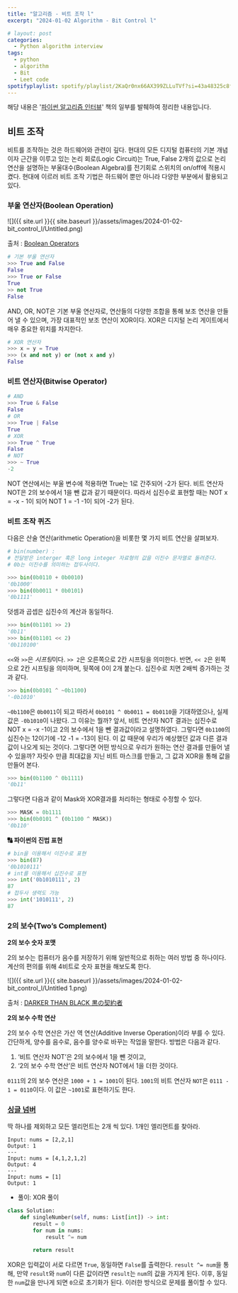 ```yaml
---
title: "알고리즘 - 비트 조작 l"
excerpt: "2024-01-02 Algorithm - Bit Control l"

# layout: post
categories:
  - Python algorithm interview
tags:
  - python
  - algorithm
  - Bit
  - Leet code
spotifyplaylist: spotify/playlist/2KaQr0nx66AX399ZLLuTVf?si=43a48325c8fc4b16
---
```

해당 내용은 '[파이썬 알고리즘 인터뷰](https://product.kyobobook.co.kr/detail/S000001932748)' 책의 일부를 발췌하여 정리한 내용입니다.

## 비트 조작

비트를 조작하는 것은 하드웨어와 관련이 깊다. 현대의 모든 디지털 컴퓨터의 기본 개념이자 근간을 이루고 있는 논리 회로(Logic Circuit)는 True, False 2개의 값으로 논리 연산을 설명하는 부울대수(Boolean Algebra)를 전기회로 스위치의 on/off에 적용시켰다. 현대에 이르러 비트 조작 기법은 하드웨어 뿐만 아니라 다양한 부분에서 활용되고 있다.

### 부울 연산자(Boolean Operation)

![]({{ site.url }}{{ site.baseurl }}/assets/images/2024-01-02-bit_control_l/Untitled.png)

출처 : [Boolean Operators](https://www.google.com/url?sa=i&url=https%3A%2F%2Fwww.youtube.com%2Fwatch%3Fv%3D7dvqfpXEjdg&psig=AOvVaw1txj4hFFPoww6c43JIs-dp&ust=1704256840163000&source=images&cd=vfe&opi=89978449&ved=0CBEQjRxqFwoTCKjFptHxvYMDFQAAAAAdAAAAABAH)

```python
# 기본 부울 연산자
>>> True and False
False
>>> True or False
True
>> not True
False
```

AND, OR, NOT은 기본 부울 연산자로, 연산들의 다양한 조합을 통해 보조 연산을 만들어 낼 수 있으며, 가장 대표적인 보조 연산이 XOR이다. XOR은 디지털 논리 게이트에서 매우 중요한 위치를 차지한다.

```python
# XOR 연산자
>>> x = y = True
>>> (x and not y) or (not x and y)
False
```

### 비트 연산자(Bitwise Operator)

```python
# AND
>>> True & False
False
# OR
>>> True | False
True
# XOR
>>> True ^ True
False
# NOT
>>> ~ True
-2
```

NOT 연산에서는 부울 변수에 적용하면 True는 1로 간주되어 -2가 된다. 비트 연산자 NOT은 2의 보수에서 1을 뺀 값과 같기 때문이다. 따라서 십진수로 표현할 때는 NOT x = -x - 1이 되어 NOT 1 = -1 -1이 되어 -2가 된다.

### 비트 조작 퀴즈

다음은 산술 연산(arithmetic Operation)을 비롯한 몇 가지 비트 연산을 살펴보자.

```python
# bin(number) : 
# 전달받은 interger 혹은 long integer 자료형의 값을 이진수 문자열로 돌려준다. 
# 0b는 이진수를 의미하는 접두사이다.

>>> bin(0b0110 + 0b0010)
'0b1000'
>>> bin(0b0011 * 0b0101)
'0b1111'
```

덧셈과 곱셉은 십진수의 계산과 동일하다.

```python
>>> bin(0b1101 >> 2)
'0b11'
>>> bin(0b1101 << 2)
'0b110100'
```

`<<`와 `>>`은 *시프팅*이다. `>> 2`은 오른쪽으로 2칸 시프팅을 의미한다. 반면, `<< 2`은 왼쪽으로 2칸 시프팅을 의미하며, 뒷쪽에 0이 2개 붙는다. 십진수로 치면 2배씩 증가하는 것과 같다. 

```python
>>> bin(0b0101 ^ ~0b1100)
'-0b1010'
```

`~0b1100`은 `0b0011`이 되고 따라서 `0b0101 ^ 0b0011 = 0b0110`을 기대하였으나, 실제 값은 `-0b1010`이 나왔다. 그 이유는 뭘까? 앞서, 비트 연산자 NOT 결과는 십진수로 NOT x = -x -1이고 2의 보수에서 1을 뺀 결과값이라고 설명하였다. 그렇다면 `0b1100`의 십진수는 12이기에 -12 -1 = -13이 된다. 이 값 때문에 우리가 예상했던 값과 다른 결과값이 나오게 되는 것이다. 그렇다면 어떤 방식으로 우리가 원하는 연산 결과를 만들어 낼 수 있을까? 자릿수 만큼 최대값을 지닌 비트 마스크를 만들고, 그 값과 XOR을 통해 값을 만들어 본다.

```python
>>> bin(0b1100 ^ 0b1111)
'0b11'
```

그렇다면 다음과 같이 Mask와 XOR결과를 처리하는 형태로 수정할 수 있다.

```python
>>> MASK = 0b1111
>>> bin(0b0101 ^ (0b1100 ^ MASK))
'0b110'
```

**🔠 파이썬의 진법 표현**

```python
# bin을 이용해서 이진수로 표현
>>> bin(87)
'0b1010111'
# int를 이용해서 십진수로 표현
>>> int('0b1010111', 2)
87
# 접두사 생력도 가능
>>> int('1010111', 2)
87
```

### 2의 보수(Two’s Complement)

**2의 보수 숫자 포맷**

2의 보수는 컴퓨터가 음수를 저장하기 위해 일반적으로 취하는 여러 방법 중 하나이다. 계산의 편의를 위해 4비트로 숫자 표현을 해보도록 한다.

![]({{ site.url }}{{ site.baseurl }}/assets/images/2024-01-02-bit_control_l/Untitled 1.png)

출처 : [DARKER THAN BLACK 黒の契約者](https://janggom.tistory.com/262)

**2의 보수 수학 연산**

2의 보수 수학 연산은 가산 역 연산(Additive Inverse Operation)이라 부를 수 있다. 간단하게, 양수를 음수로, 음수를 양수로 바꾸는 작업을 말한다. 방법은 다음과 같다.

1. ‘비트 연산자 NOT’은 2의 보수에서 1을 뺀 것이고,
2. ‘2의 보수 수학 연산’은 비트 연산자 NOT에서 1을 더한 것이다.

`0111`의 2의 보수 연산은 `1000 + 1 = 1001`이 된다. `1001`의 비트 연산자 `NOT`은 `0111 - 1 = 0110`이다. 이 값은 `~1001`로 표현하기도 한다.

### [싱글 넘버](https://leetcode.com/problems/single-number/)

딱 하나를 제외하고 모든 엘리먼트는 2개 씩 있다. 1개인 엘리먼트를 찾아라.

```
Input: nums = [2,2,1]
Output: 1
---
Input: nums = [4,1,2,1,2]
Output: 4
---
Input: nums = [1]
Output: 1
```

- 풀이: XOR 풀이

```python
class Solution:
    def singleNumber(self, nums: List[int]) -> int:
        result = 0
        for num in nums:
            result ^= num

        return result
```

XOR은 입력값이 서로 다르면 `True`, 동일하면 `False`를 출력한다. `result ^= num`을 통해, 만약 `result`와 `num`이 다른 값이라면 `result`는 `num`의 값을 가지게 된다. 이후, 동일한 `num`값을 만나게 되면 `0`으로 초기화가 된다. 이러한 방식으로 문제를 풀이할 수 있다.